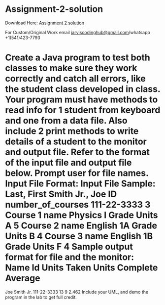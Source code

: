 # Assignment-2-solution

Download Here: [Assignment 2 solution](https://jarviscodinghub.com/assignment/assignment-3-solution-3/)

For Custom/Original Work email jarviscodinghub@gmail.com/whatsapp +1(541)423-7793

Create a Java program to test both classes to make sure they work correctly and catch all errors, like the
student class developed in class. Your program must have methods to read info for 1 student from
keyboard and one from a data file. Also include 2 print methods to write details of a student to the
monitor and output file. Refer to the format of the input file and output file below. Prompt user for file
names.
Input File Format: Input File Sample:
Last, First Smith Jr., Joe
ID number_of_courses 111-22-3333 3
Course 1 name Physics I
Grade Units A 5
Course 2 name English 1A
Grade Units B 4
Course 3 name English 1B
Grade Units F 4
Sample output format for file and the monitor:
Name Id Units Taken Units Complete Average
=====================================================================
Joe Smith Jr. 111-22-3333 13 9 2.462
Include your UML, and demo the program in the lab to get full credit.
